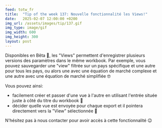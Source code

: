 ```yaml
---
feed: totw_fr
title:  "Tip of the week 137: Nouvelle fonctionnalité les Views!"
date:   2025-02-07 12:00:00 +0200
img_url: /assets/images/tip/137.gif
img_type: image/gif
img_width: 600
img_height: 300
layout: post
---
```



Disponibles en Bêta 🧪, les "Views" permettent d'enregistrer plusieurs versions des paramètres dans le même workbook. Par exemple, vous pouvez sauvegarder une "view" filtrée sur un pays spécifique et une autre pour tous les pays, ou alors une avec une équation de marché complexe et une autre avec une équation de marché simplifiée 🤓  

Vous pouvez ainsi:
  * facilement créer et passer d'une vue à l'autre en utilisant l'entrée située juste à côté du titre du workbook 📖
  * décider quelle vue est envoyée pour chaque export et il pointera directement vers la "View" sélectionnée 📩  

N'hésitez pas à nous contacter pour avoir accès à cette fonctionnalité 😉
